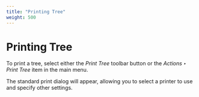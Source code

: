 ```yaml
---
title: "Printing Tree"
weight: 500
---
```


# Printing Tree

To print a tree, select either the _Print Tree_ toolbar button or the _Actions ‣ Print Tree_ item in the main menu.

The standard print dialog will appear, allowing you to select a printer to use and specify other settings.